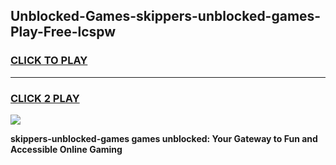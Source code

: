 
## Unblocked-Games-skippers-unblocked-games-Play-Free-lcspw
<h3>
<a href="https://premium76.site?title=skippers-unblocked-games&ref=23A">CLICK TO PLAY</a></h3>
<hr>

<h3>
<a href="https://premium76.site?title=skippers-unblocked-games&ref=23A">CLICK 2 PLAY</a>
  
</h3>

<a href="https://premium76.site?title=skippers-unblocked-games&ref=23A"><img src="https://clearcache.store/games.png"></a>


**skippers-unblocked-games games unblocked: Your Gateway to Fun and Accessible Online Gaming**
